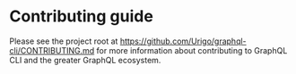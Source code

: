 # Contributing guide

Please see the project root at https://github.com/Urigo/graphql-cli/CONTRIBUTING.md for more information about contributing to GraphQL CLI and the greater GraphQL ecosystem.
